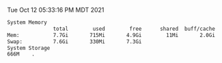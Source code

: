 Tue Oct 12 05:33:16 PM MDT 2021
```bash
System Memory
               total        used        free      shared  buff/cache   available
Mem:           7.7Gi       715Mi       4.9Gi        11Mi       2.0Gi       6.7Gi
Swap:          7.6Gi       330Mi       7.3Gi
System Storage
666M	.
```
```bash
